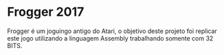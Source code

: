# Frogger 2017
Frogger é um joguingo antigo do Atari, o objetivo deste projeto foi replicar este jogo utilizando a linguagem Assembly trabalhando somente com 32 BITS.
